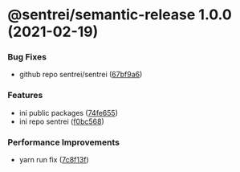 # @sentrei/semantic-release 1.0.0 (2021-02-19)


### Bug Fixes

* github repo sentrei/sentrei ([67bf9a6](https://github.com/sentrei/sentrei/commit/67bf9a6e7c9a938567f1983426b631561e7286d1))


### Features

* ini public packages ([74fe655](https://github.com/sentrei/sentrei/commit/74fe655b534c1aa0f27463d701301fad60ebf350))
* ini repo sentrei ([f0bc568](https://github.com/sentrei/sentrei/commit/f0bc5681e00604407a2c87890bbd48921e6a2ac4))


### Performance Improvements

* yarn run fix ([7c8f13f](https://github.com/sentrei/sentrei/commit/7c8f13f5c39f7a6b62d82361778e051437024dee))
